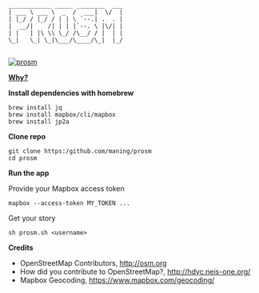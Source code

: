 
```
____________ _____ ________  ___
| ___ \ ___ \  _  /  ___|  \/  |
| |_/ / |_/ / | | \ `--.| .  . |
|  __/|    /| | | |`--. \ |\/| |
| |   | |\ \\ \_/ /\__/ / |  | |
\_|   \_| \_|\___/\____/\_|  |_/
                                
```

[![prosm](https://cloud.githubusercontent.com/assets/353700/13880355/dd87e486-ed41-11e5-91c1-32c4b36cb0f6.gif)](https://www.youtube.com/watch?v=vqqGptyKaYk&feature=youtu.be)

**[Why?](https://www.openstreetmap.org/user/manings/diary/38182)**

**Install dependencies with homebrew**

```
brew install jq
brew install mapbox/cli/mapbox
brew install jp2a
```

**Clone repo**

```
git clone https:/github.com/maning/prosm
cd prosm
```

**Run the app**

Provide your Mapbox access token

```
mapbox --access-token MY_TOKEN ...
```

Get your story

```
sh prosm.sh <username>
```

**Credits**

* OpenStreetMap Contributors, http://osm.org
* How did you contribute to OpenStreetMap?, http://hdyc.neis-one.org/
* Mapbox Geocoding, https://www.mapbox.com/geocoding/


